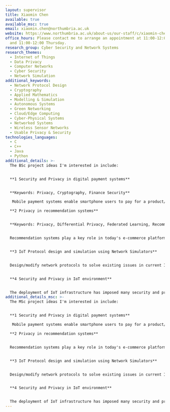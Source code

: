 ```yaml
---
layout: supervisor
title: Xiaomin Chen
available: true
available_msc: true
email: xiaomin.chen@northumbria.ac.uk
website: https://www.northumbria.ac.uk/about-us/our-staff/c/xiaomin-chen/
office_hours: Please contact me to arrange an appointment at 11:00-12:00 Tuesday
  and 11:00-12:00 Thursday.
research_group: Cyber Security and Network Systems
research_themes:
  - Internet of Things
  - Data Privacy
  - Computer Networks
  - Cyber Security
  - Network Simulation
additional_keywords:
  - Network Protocol Design
  - Cryptography
  - Applied Mathematics
  - Modelling & Simulation
  - Autonomous Systems
  - Green Networking
  - Cloud/Edge Computing
  - Cyber-Physical Systems
  - Networked Systems
  - Wireless Sensor Networks
  - Usable Privacy & Security
technologies_languages:
  - C
  - C++
  - Java
  - Python
additional_details: >-
  The BSc project ideas I'm interested in include:


  **1 Security and Privacy in digital payment systems**


  **K﻿eywords: Privacy, Cryptography, Finance Security**

   Mobile payment systems enable smartphone users to pay for a product/service without using physical cards or cash. Privacy violation can take place either on the mobile end, or even worse, on the Service Provider end. To protect user privacy against the third-party Service Provider (e.g. Amazon), researchers have started to design "untraceable" payment systems using cryptography techniques, such as blind signature. Untraceable payment systems can guarantee fair and secure transactions between customers and merchants without exposing the linkage to the Service Provider. We have proposed such a system and are planning to build a prototype for it. If you're interested in data privacy and cryptography, and good at programming in Java,  we would like you to join in this project.

  **2 Privacy in recommendation systems**


  **K﻿eywords: Privacy, Differential Privacy, Federated Learning, Recommendation Algorithm**


  Recommendation systems play a key role in today's e-commerce platforms. Recommendations are performed by analysing users' purchase historic data and personal profiles. It has been revealed that the service providers collect more data than required.  Even ethical data aggregation and analytics can violate user privacy. In this project students will investigate state-of-the-art privacy-preserving measures, such as differential learning, federated learning, and deep-learning recommendation algorithms, and develop a prototype for a private recommendation system. Knowledge in machine learning/deep learning and programming in python are essential. such as differential learning, federated learning, 


  **3 IoT Protocol design and simulation using Network Simulators**


  Design/modify network protocols to solve existing issues in current IoT networks. The protocols need to be implemented in a research network simulator, e.g. OMNeT++, NS3. Experiments need to be run to show the performance improvement. Programming in C++ is required. 


  **4 Security and Privacy in IoT environment**


  The deployment of IoT infrastructure has imposed many security and privacy risks in our daily lives. For example, data collected through smart meters can be used to predict your personal life pattern and even more private information. IoT end devices or the entire network have become the new targets of cyber attacks. If you're interested in this area, either on the security or the privacy, you're welcome to discuss project ideas with me.
additional_details_msc: >-
  The MSc project ideas I'm interested in include:


  **1 Security and Privacy in digital payment systems**

   Mobile payment systems enable smartphone users to pay for a product/service without using physical cards or cash. Privacy violation can take place either on the mobile end, or even worse, on the Service Provider end. To protect user privacy against the third-party Service Provider (e.g. Amazon), researchers have started to design "untraceable" payment systems using cryptography techniques, such as blind signature. Untraceable payment systems can guarantee fair and secure transactions between customers and merchants without exposing the linkage to the Service Provider. We have proposed such a system and are planning to build a prototype for it. If you're interested in data privacy and cryptography, and good at programming in Java,  we would like you to join in this project.

  **2 Privacy in recommendation systems**


  Recommendation systems play a key role in today's e-commerce platforms. Recommendations are performed by analysing users' purchase historic data and personal profiles. It has been revealed that the service providers collect more data than required.  Even ethical data aggregation and analytics can violate user privacy. In this project students will investigate state-of-the-art privacy-preserving measures and deep-learning recommendation algorithms, and develop a prototype for a private recommendation system. Knowledge in machine learning/deep learning and programming in python are essential.


  **3 IoT Protocol design and simulation using Network Simulators**


  Design/modify network protocols to solve existing issues in current IoT networks. The protocols need to be implemented in a research network simulator, e.g. OMNeT++, NS3. Experiments need to be run to show the performance improvement. Programming in C++ is required. 


  **4 Security and Privacy in IoT environment**


  The deployment of IoT infrastructure has imposed many security and privacy risks in our daily lives. For example, data collected through smart meters can be used to predict your personal life pattern and even more private information. IoT end devices or the entire network have become the new targets of cyber attacks. If you're interested in this area, either on the security or the privacy, you're welcome to discuss project ideas with me.
---
```

